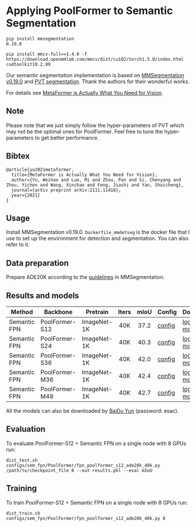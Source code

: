 # Applying PoolFormer to Semantic Segmentation

```
pip install mmsegmentation
0.19.0

pip install mmcv-full==1.4.0 -f https://download.openmmlab.com/mmcv/dist/cu102/torch1.5.0/index.html
cudtoolkit10.2.89
```

Our semantic segmentation implementation is based on [MMSegmentation v0.19.0](https://github.com/open-mmlab/mmsegmentation/tree/v0.19.0) and [PVT segmentation](https://github.com/whai362/PVT/tree/v2/segmentation). Thank the authors for their wonderful works.

For details see [MetaFormer is Actually What You Need for Vision](https://arxiv.org/abs/2111.11418). 

## Note
Please note that we just simply follow the hyper-parameters of PVT which may not be the optimal ones for PoolFormer. 
Feel free to tune the hyper-parameters to get better performance. 


## Bibtex
```
@article{yu2021metaformer,
  title={MetaFormer is Actually What You Need for Vision},
  author={Yu, Weihao and Luo, Mi and Zhou, Pan and Si, Chenyang and Zhou, Yichen and Wang, Xinchao and Feng, Jiashi and Yan, Shuicheng},
  journal={arXiv preprint arXiv:2111.11418},
  year={2021}
}
```

## Usage

Install MMSegmentation v0.19.0. `Dockerfile_mmdetseg` is the docker file that I use to set up the environment for detection and segmentation. You can also refer to it.


## Data preparation

Prepare ADE20K according to the [guidelines](https://github.com/open-mmlab/mmsegmentation/blob/master/docs/dataset_prepare.md#prepare-datasets) in MMSegmentation.


## Results and models

| Method | Backbone | Pretrain | Iters | mIoU | Config | Download |
| --- | --- | --- |:---:|:---:| --- | --- |
| Semantic FPN | PoolFormer-S12   | ImageNet-1K |  40K  |     37.2    | [config](configs/sem_fpn/PoolFormer/fpn_poolformer_s12_ade20k_40k.py) | [log](https://drive.google.com/file/d/12_fdrElU0yeMImJRcHhhYekB28lu-12v/view?usp=sharing) & [model](https://drive.google.com/file/d/1BcqU1yU2IPkI7RtWEmIw-R8tqMGY_XBt/view?usp=sharing) |
| Semantic FPN | PoolFormer-S24  | ImageNet-1K |  40K  |     40.3    | [config](configs/sem_fpn/PoolFormer/fpn_poolformer_s24_ade20k_40k.py) | [log](https://drive.google.com/file/d/1_NpbNM6sToh6pWVQRbdZW6ToeX6BU2Bl/view?usp=sharing) & [model](https://drive.google.com/file/d/1DO329W8eDrfgycHi7YagFWz7IyAb07Wl/view?usp=sharing) |
| Semantic FPN | PoolFormer-S36 | ImageNet-1K |  40K  |     42.0    | [config](configs/sem_fpn/PoolFormer/fpn_poolformer_s36_ade20k_40k.py) | [log](https://drive.google.com/file/d/1aK1y9CKDRsJsL6OGmOWNmZMh41_qA1Z9/view?usp=sharing) & [model](https://drive.google.com/file/d/1Rd6XxBXLEYWH-70IMvF6UiVymaWA3gik/view?usp=sharing) |
| Semantic FPN | PoolFormer-M36  | ImageNet-1K |  40K  |     42.4    | [config](configs/sem_fpn/PoolFormer/fpn_poolformer_m36_ade20k_40k.py) | [log](https://drive.google.com/file/d/1tsaDngVwrIiIvWdU4W_EGAks_EXWQhzD/view?usp=sharing) & [model](https://drive.google.com/file/d/1Xgk7FI3FpOW2__UQhnGf7UGUHA3UzTRq/view?usp=sharing) |
| Semantic FPN | PoolFormer-M48  | ImageNet-1K |  40K  |     42.7    | [config](configs/sem_fpn/PoolFormer/fpn_poolformer_m48_ade20k_40k.py) | [log](https://drive.google.com/file/d/1_LI7xA0B7ladlytlBrGDjHMpYDAtSHh3/view?usp=sharing) & [model](https://drive.google.com/file/d/1KjeR_4Ue0QyslDimp3OYkRqeqNAwoAez/view?usp=sharing) |


All the models can also be downloaded by [BaiDu Yun](https://pan.baidu.com/s/1HSaJtxgCkUlawurQLq87wQ) (password: esac).

## Evaluation
To evaluate PoolFormer-S12 + Semantic FPN on a single node with 8 GPUs run:
```
dist_test.sh configs/sem_fpn/PoolFormer/fpn_poolformer_s12_ade20k_40k.py /path/to/checkpoint_file 8 --out results.pkl --eval mIoU
```


## Training
To train PoolFormer-S12 + Semantic FPN on a single node with 8 GPUs run:

```
dist_train.sh configs/sem_fpn/PoolFormer/fpn_poolformer_s12_ade20k_40k.py 8
```